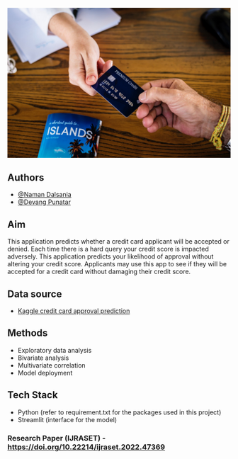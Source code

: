 ![banner](assets/Credit_card_approval_banner.jpeg)

## Authors

- [@Naman Dalsania](https://github.com/namandalsania)
- [@Devang Punatar](https://github.com/splend9)

## Aim

This application predicts whether a credit card applicant will be accepted or denied. Each time there is a hard query your credit score is impacted adversely. This application predicts your likelihood of approval without altering your credit score. Applicants may use this app to see if they will be accepted for a credit card without damaging their credit score.

## Data source

- [Kaggle credit card approval prediction](https://www.kaggle.com/rikdifos/credit-card-approval-prediction)

## Methods

- Exploratory data analysis
- Bivariate analysis
- Multivariate correlation
- Model deployment

## Tech Stack

- Python (refer to requirement.txt for the packages used in this project)
- Streamlit (interface for the model)


### Research Paper (IJRASET) - https://doi.org/10.22214/ijraset.2022.47369




